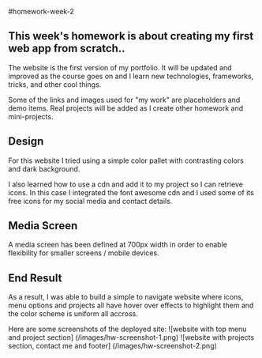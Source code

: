 #homework-week-2

## This week's homework is about creating my first web app from scratch..

The website is the first version of my portfolio. It will be updated and improved as the course goes on and I learn new technologies, frameworks, tricks, and other cool things.

Some of the links and images used for "my work" are placeholders and demo items. Real projects will be added as I create other homework and mini-projects.


## Design
For this website I tried using a simple color pallet with contrasting colors and dark background.

I also learned how to use a cdn and add it to my project so I can retrieve icons. In this case I integrated the font awesome cdn and I used some of its free icons for my social media and contact details.


## Media Screen
A media screen has been defined at 700px width in order to enable flexibility for smaller screens / mobile devices.

## End Result
As a result, I was able to build a simple to navigate website where icons, menu options and projects all have hover over effects to highlight them and the color scheme is uniform all accross. 

Here are some screenshots of the deployed site:
![website with top menu and project section] (/images/hw-screenshot-1.png)
![website with projects section, contact me and footer] (/images/hw-screenshot-2.png)